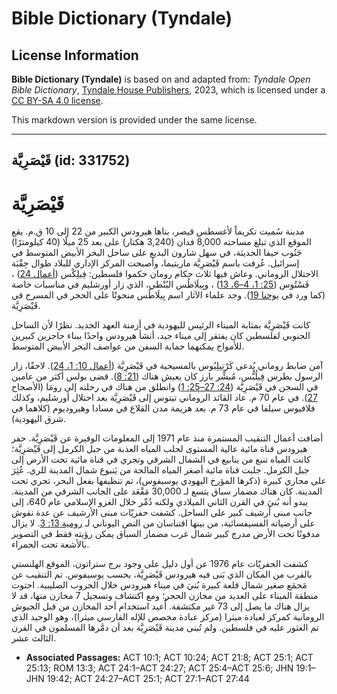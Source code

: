 # Bible Dictionary (Tyndale)

## License Information

**Bible Dictionary (Tyndale)** is based on and adapted from: _Tyndale Open Bible Dictionary_, [Tyndale House Publishers](https://tyndaleopenresources.com/), 2023, which is licensed under a [CC BY-SA 4.0 license](https://creativecommons.org/licenses/by-sa/4.0/legalcode.en).

This markdown version is provided under the same license.



--------------------------------

## قَيْصَرِيَّة (id: 331752)

قَيْصَرِيَّة
============

مدينة سُميت تكريماً لأغسطس قيصر، بناها هيرودس الكبير من 22 إلى 10 ق.م. يقع الموقع الذي تبلغ مساحته 8,000 فدان (3,240 هكتار) على بعد 25 ميلًا (40 كيلومترًا) جَنُوب حيفا الحديثة، في سهل شارون البديع على ساحل البحر الأبيض المتوسط في إسرائيل. عُرفت باسم قَيْصَرِيَّة ماريتيما، وأصبحت المركز الإداري للبلاد طوال حِقْبَة الاحتلال الروماني. وعاش فيها ثلاث حكام رومان حكموا فلسطين: فِيلِكْس ([أعمال 24](https://ref.ly/Acts24:1-Acts24:27)) ، فَسْتُوس ([25: 1، 4–6، 13](https://ref.ly/Acts25:1)) ، وبِيلَاطُس البُنْطي، الذي زار أورشليم في مناسبات خاصة (كما ورد في [يوحنا 19](https://ref.ly/John19:1-John19:42)). وجد علماء الآثار اسم بِيلَاطُس منحوتًا على الحجر في المسرح في قَيْصَرِيَّة.

كانت قَيْصَرِيَّة بمثابة الميناء الرئيس لليهودية في أزمنة العهد الجديد. نظرًا لأن الساحل الجنوبي لفلسطين كان يفتقر إلى ميناء جيد، أنشأ هيرودس واحدًا ببناء حاجزين كبيرين للأمواج يمكنهما حماية السفن من عواصف البحر الأبيض المتوسط.

آمن ضابط روماني يُدعى كَرْنِيلِيُوس بالمسيحية في قَيْصَرِيَّة ([أعمال 10: 1، 24](https://ref.ly/Acts10:1)). لاحقًا، زار الرسول بطرس فِيلُبُّس، مُبشِّر بارز كان يعيش هناك ([21: 8](https://ref.ly/Acts21:8)). قضى بولس أكثر من عامين في السجن في قَيْصَرِيَّة ([24: 27–25: 1](https://ref.ly/Acts24:27-Acts25:1)) وانطلق من هناك في رحلته إلى رومَا (الأصحاح [27](https://ref.ly/Acts27:1-Acts27:44)). في عام 70 م. عاد القائد الروماني تيتوس إلى قَيْصَرِيَّة بعد احتلال أورشليم، وكذلك فلافيوس سيلفا في عام 73 م. بعد هزيمة مدن القلاع في مسادا وهيروديوم (كلاهما في شرق اليهودية).

أضافت أعمال التنقيب المستمرة منذ عام 1971 إلى المعلومات الوفيرة عن قَيْصَرِيَّة. حفر هيرودس قناة مائية عالية المستوى لجلب المياه العذبة من جبل الكرمل إلى قَيْصَرِيَّة؛ كانت المياه تنبع من ينابيع في الشمال الشرقي وتجري في قناة مائية تحت الأرض إلى جبل الكرمل. جلبت قناة مائية أصغر المياه المالحة من يَنبوع شمال المدينة للري. عُثِرَ على مجاري كبيرة (ذكرها المؤرخ اليهودي يوسيفوس)، تم تنظيفها بفعل البحر، تجري تحت المدينة. كان هناك مضمار سباق يتسع لـ 30,000 مَقْعَد على الجانب الشرقي من المدينة. يبدو أنه بُنيَ في القرن الثاني الميلادي ولكنه دُمِّر خلال الغزو الإسلامي عام 640، إلى جانب مبنى أرشيف كبير على الساحل. كشفت حفريّات مبنى الأرشيف عن عدة نقوش على أرضياته الفسيفسائية، من بينها اقتباسان من النص اليوناني لـ [رومية 13: 3](https://ref.ly/Rom13:3). لا يزال مدفونًا تحت الأرض مدرج كبير شمال غرب مضمار السباق يمكن رؤيته فقط في التصوير بالأشعة تحت الحمراء.

كشفت الحفريّات عام 1976 عن أول دليل على وجود برج ستراتون، الموقع الهلنستي بالقرب من المكان الذي بَنى فيه هيرودس قَيْصَرِيَّة، بحسب يوسيفوس. تم التنقيب عن مَجمَع صغير شمال قلعة كبيرة بُنيَ في ميناء هيرودس خلال الحروب الصليبية. احتوت منطقة الميناء على العديد من مخازن الحجر؛ ومع اكتشاف وتسجيل 7 مخازن منها، قد لا يزال هناك ما يصل إلى 73 غير مكتشفة. أُعيد استخدام أحد المخازن من قبل الجيوش الرومانية كمركز لعبادة ميثرا (مركز عبادة مخصص للإله الفارسي ميثرا)، وهو الوحيد الذي تم العثور عليه في فلسطين. ولم تُبنى مدينة قَيْصَرِيَّة بعد أن دمَّرها المسلمون في القرن الثالث عشر.

* **Associated Passages:** ACT 10:1; ACT 10:24; ACT 21:8; ACT 25:1; ACT 25:13; ROM 13:3; ACT 24:1–ACT 24:27; ACT 25:4–ACT 25:6; JHN 19:1–JHN 19:42; ACT 24:27–ACT 25:1; ACT 27:1–ACT 27:44

